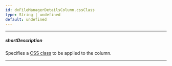 ```yaml
---
id: dxFileManagerDetailsColumn.cssClass
type: String | undefined
default: undefined
---
```

---
##### shortDescription
Specifies a <a href="http://www.w3schools.com/cssref/sel_class.asp" target="_blank">CSS class</a> to be applied to the column.

---
